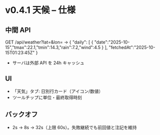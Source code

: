 # v0.4.1 天候 – 仕様

## 中間 API
GET /api/weather?lat=&lon= →
{
  "daily": [ { "date":"2025-10-15","tmax":22.1,"tmin":14.3,"rain":7.2,"wind":4.5 } ],
  "fetchedAt":"2025-10-15T01:23:45Z"
}
- サーバは外部 API を 24h キャッシュ

## UI
- 「天気」タブ: 日別行カード（アイコン/数値）
- ツールチップに単位・最終取得時刻

## バックオフ
- 2s → 8s → 32s（上限 60s）。失敗継続でも前回値と注記を維持
